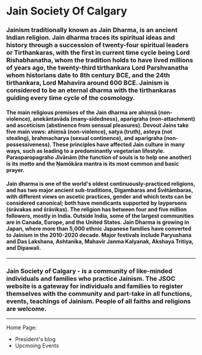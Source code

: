 # Jain Society Of Calgary

### Jainism traditionally known as Jain Dharma, is an ancient Indian religion. Jain dharma traces its spiritual ideas and history through a succession of twenty-four spiritual leaders or Tirthankaras, with the first in current time cycle being Lord Rishabhanatha, whom the tradition holds to have lived millions of years ago, the twenty-third tirthankara Lord Parshvanatha whom historians date to 8th century BCE, and the 24th tirthankara, Lord Mahavira around 600 BCE. Jainism is considered to be an eternal dharma with the tirthankaras guiding every time cycle of the cosmology.

#### The main religious premises of the Jain dharma are ahiṃsā (non-violence), anekāntavāda (many-sidedness), aparigraha (non-attachment) and asceticism (abstinence from sensual pleasures). Devout Jains take five main vows: ahiṃsā (non-violence), satya (truth), asteya (not stealing), brahmacharya (sexual continence), and aparigraha (non-possessiveness). These principles have affected Jain culture in many ways, such as leading to a predominantly vegetarian lifestyle. Parasparopagraho Jīvānām (the function of souls is to help one another) is its motto and the Ṇamōkāra mantra is its most common and basic prayer.

#### Jain dharma is one of the world's oldest continuously-practiced religions, and has two major ancient sub-traditions, Digambaras and Śvētāmbaras, with different views on ascetic practices, gender and which texts can be considered canonical; both have mendicants supported by laypersons (śrāvakas and śrāvikas). The religion has between four and five million followers, mostly in India. Outside India, some of the largest communities are in Canada, Europe, and the United States. Jain Dharma is growing in Japan, where more than 5,000 ethnic Japanese families have converted to Jainism in the 2010-2020 decade. Major festivals include Paryushana and Das Lakshana, Ashtanika, Mahavir Janma Kalyanak, Akshaya Tritiya, and Dipawali.
<hr />

### Jain Society of Calgary - is a community of like-minded individuals and families who practice Jainism. The JSOC website is a gateway for individuals and families to register themselves with the community and part-take in all functions, events, teachings of Jainism. People of all faiths and religions are welcome.
<hr />

Home Page:
* President's blog
* Upcmoing Events
